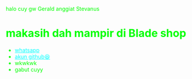 halo cuy gw Gerald anggiat Stevanus 

<html>
<head>
    
</head>
<body style="background-image: url('https://files.catbox.moe/nw7545.jpg'); background-size: cover; color: lime;">
    <h1>makasih dah mampir di Blade shop  </h1>
    <ul>
        <li><a href="https://wa.me/6285180717373?text=panel" style="color: cyan;">whatsapp</a></li>
        <li><a href="https://github.com/dashboard" style="color: cyan;">akun github😆</a></li>
        <li>wkwkwk</li>
        <li>gabut cuyy </li>
    </ul>
</body>
</html>
